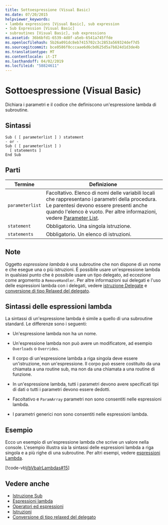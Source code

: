 ```yaml
---
title: Sottoespressione (Visual Basic)
ms.date: 07/20/2015
helpviewer_keywords:
- lambda expressions [Visual Basic], sub expression
- Sub Expression [Visual Basic]
- subroutines [Visual Basic], sub expressions
ms.assetid: 36b6bfd1-6539-4d8f-a5eb-6541a745ffde
ms.openlocfilehash: 5b26a091dc8eb7415702c3c2853a569324def7d5
ms.sourcegitcommit: bce0586f0cccaae6d6cbd625d5a7b824d1d3de4b
ms.translationtype: MT
ms.contentlocale: it-IT
ms.lasthandoff: 04/02/2019
ms.locfileid: "58824611"
---
```

# <a name="sub-expression-visual-basic"></a>Sottoespressione (Visual Basic)
Dichiara i parametri e il codice che definiscono un'espressione lambda di subroutine.  
  
## <a name="syntax"></a>Sintassi  
  
```  
Sub ( [ parameterlist ] ) statement  
- or -  
Sub ( [ parameterlist ] )  
  [ statements ]  
End Sub  
```  
  
## <a name="parts"></a>Parti  
  
|Termine|Definizione|  
|---|---|  
|`parameterlist`|Facoltativo. Elenco di nomi delle variabili locali che rappresentano i parametri della procedura. Le parentesi devono essere presenti anche quando l'elenco è vuoto. Per altre informazioni, vedere [Parameter List](../../../visual-basic/language-reference/statements/parameter-list.md).|  
|`statement`|Obbligatorio. Una singola istruzione.|  
|`statements`|Obbligatorio. Un elenco di istruzioni.|  
  
## <a name="remarks"></a>Note  
 Oggetto *espressione lambda* è una subroutine che non dispone di un nome e che esegue una o più istruzioni. È possibile usare un'espressione lambda in qualsiasi punto che è possibile usare un tipo delegato, ad eccezione come argomento a `RemoveHandler`. Per altre informazioni sui delegati e l'uso delle espressioni lambda con i delegati, vedere [istruzione Delegate](../../../visual-basic/language-reference/statements/delegate-statement.md) e [conversione di tipo Relaxed del delegato](../../../visual-basic/programming-guide/language-features/delegates/relaxed-delegate-conversion.md).  
  
## <a name="lambda-expression-syntax"></a>Sintassi delle espressioni lambda  
 La sintassi di un'espressione lambda è simile a quello di una subroutine standard. Le differenze sono i seguenti:  
  
-   Un'espressione lambda non ha un nome.  
  
-   Un'espressione lambda non può avere un modificatore, ad esempio `Overloads` o `Overrides`.  
  
-   Il corpo di un'espressione lambda a riga singola deve essere un'istruzione, non un'espressione. Il corpo può essere costituito da una chiamata a una routine sub, ma non da una chiamata a una routine di funzione.  
  
-   In un'espressione lambda, tutti i parametri devono avere specificati tipi di dati o tutti i parametri devono essere dedotti.  
  
-   Facoltativo e `ParamArray` parametri non sono consentiti nelle espressioni lambda.  
  
-   I parametri generici non sono consentiti nelle espressioni lambda.  
  
## <a name="example"></a>Esempio  
 Ecco un esempio di un'espressione lambda che scrive un valore nella console. L'esempio illustra sia la sintassi delle espressioni lambda a riga singola e a più righe di una subroutine. Per altri esempi, vedere [espressioni Lambda](../../../visual-basic/programming-guide/language-features/procedures/lambda-expressions.md).  
  
 [!code-vb[VbVbalrLambdas#15](~/samples/snippets/visualbasic/VS_Snippets_VBCSharp/VbVbalrLambdas/VB/Class1.vb#15)]  
  
## <a name="see-also"></a>Vedere anche

- [Istruzione Sub](../../../visual-basic/language-reference/statements/sub-statement.md)
- [Espressioni lambda](../../../visual-basic/programming-guide/language-features/procedures/lambda-expressions.md)
- [Operatori ed espressioni](../../../visual-basic/programming-guide/language-features/operators-and-expressions/index.md)
- [Istruzioni](../../../visual-basic/programming-guide/language-features/statements.md)
- [Conversione di tipo relaxed del delegato](../../../visual-basic/programming-guide/language-features/delegates/relaxed-delegate-conversion.md)
